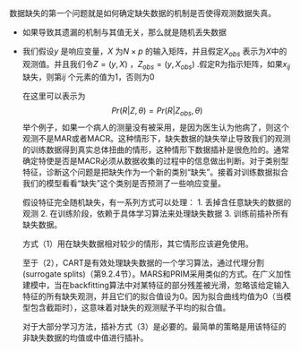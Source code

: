 数据缺失的第一个问题就是如何确定缺失数据的机制是否使得观测数据失真。

* 如果导致其遗漏的机制与其值无关，那么就是随机丢失数据

* 我们假设$y$ 是响应变量，$X$ 为$N \times p$ 的输入矩阵，并且假定$X_{obs}$ 表示为$X$中的观测值。并且我们令$Z=(y,X)$ ，$Z_{obs} = (y,X_{obs})$ .假定R为指示矩阵，如果$x_{ij}$ 缺失，则第$ij$ 个元素的值为1，否则为0

  在这里可以表示为
  $$
  Pr(R|Z,\theta) = Pr(R|Z_{obs}, \theta)
  $$
  举个例子，如果一个病人的测量没有被采用，是因为医生认为他病了，则这个观测不是MAR或者MACR。这种情形下，缺失数据的缺失举止导致我们的观测的训练数据得到真实总体扭曲的情形，这种情形下数据插补是很危险的。通常确定特使是否是MACR必须从数据收集的过程中的信息做出判断。对于类别型特征，诊断这个问题是把缺失作为一个新的类别“缺失”。接着对训练数据拟合我们的模型看看“缺失”这个类别是否预测了一些响应变量。

  假设特征完全随机缺失，有一系列方式可以处理： 1. 丢掉含任意缺失的数据的观测 2. 在训练阶段，依赖于具体学习算法来处理缺失数据 3. 训练前插补所有缺失数据。

  方式（1）用在缺失数据相对较少的情形，其它情形应该避免使用。

  至于（2），CART是有效处理缺失数据的一个学习算法，通过代理分割(surrogate splits)（第9.2.4节）。MARS和PRIM采用类似的方式。在广义加性建模中，当在backfitting算法中对某特征的部分残差被光滑，忽略该给定输入特征的所有缺失观测，并且它们的拟合值设为0。因为拟合曲线均值为0（当模型包含截距时），这意味着对缺失的观测赋予平均的拟合值。

  对于大部分学习方法，插补方式（3）是必要的。最简单的策略是用该特征的非缺失数据的均值或中值进行插补。